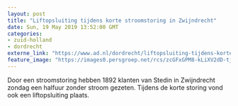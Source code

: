 ```yaml
---
layout: post
title: "Liftopsluiting tijdens korte stroomstoring in Zwijndrecht"
date: Sun, 19 May 2019 13:52:00 GMT
categories: 
- zuid-holland 
- dordrecht 
externe_link: "https://www.ad.nl/dordrecht/liftopsluiting-tijdens-korte-stroomstoring-in-zwijndrecht~a7d4d30c/"
feature_image: "https://images0.persgroep.net/rcs/zcGFxGPM8-kLiXV2dD-tjDmhILo/diocontent/148756606/_fitwidth/400/?appId=21791a8992982cd8da851550a453bd7f&quality=0.7"
---
```


Door een stroomstoring hebben 1892 klanten van Stedin in Zwijndrecht zondag een halfuur zonder stroom gezeten. Tijdens de korte storing vond ook een liftopsluiting plaats.
